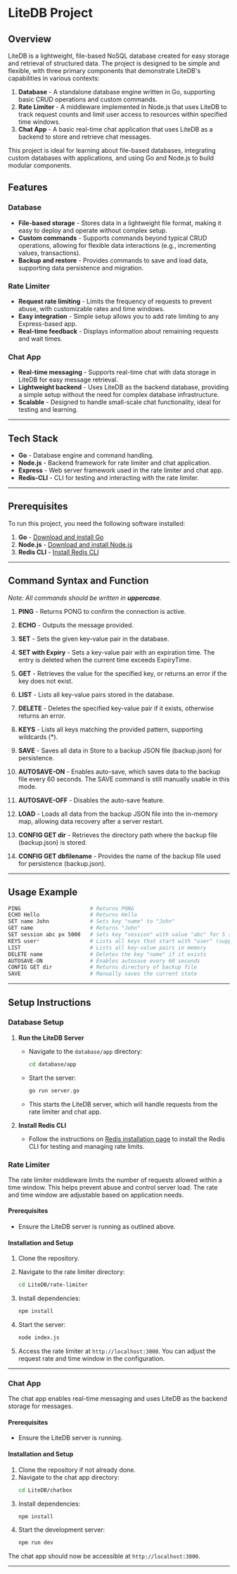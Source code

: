 
# LiteDB Project

## Overview

LiteDB is a lightweight, file-based NoSQL database created for easy storage and retrieval of structured data. The project is designed to be simple and flexible, with three primary components that demonstrate LiteDB's capabilities in various contexts:

1. **Database** - A standalone database engine written in Go, supporting basic CRUD operations and custom commands.
2. **Rate Limiter** - A middleware implemented in Node.js that uses LiteDB to track request counts and limit user access to resources within specified time windows.
3. **Chat App** - A basic real-time chat application that uses LiteDB as a backend to store and retrieve chat messages.

This project is ideal for learning about file-based databases, integrating custom databases with applications, and using Go and Node.js to build modular components. 

## Features

### Database
- **File-based storage** - Stores data in a lightweight file format, making it easy to deploy and operate without complex setup.
- **Custom commands** - Supports commands beyond typical CRUD operations, allowing for flexible data interactions (e.g., incrementing values, transactions).
- **Backup and restore** - Provides commands to save and load data, supporting data persistence and migration.
  
### Rate Limiter
- **Request rate limiting** - Limits the frequency of requests to prevent abuse, with customizable rates and time windows.
- **Easy integration** - Simple setup allows you to add rate limiting to any Express-based app.
- **Real-time feedback** - Displays information about remaining requests and wait times.

### Chat App
- **Real-time messaging** - Supports real-time chat with data storage in LiteDB for easy message retrieval.
- **Lightweight backend** - Uses LiteDB as the backend database, providing a simple setup without the need for complex database infrastructure.
- **Scalable** - Designed to handle small-scale chat functionality, ideal for testing and learning.

---

## Tech Stack

- **Go** - Database engine and command handling.
- **Node.js** - Backend framework for rate limiter and chat application.
- **Express** - Web server framework used in the rate limiter and chat app.
- **Redis-CLI** - CLI for testing and interacting with the rate limiter.

---

## Prerequisites

To run this project, you need the following software installed:

1. **Go** - [Download and install Go](https://go.dev/doc/install)
2. **Node.js** - [Download and install Node.js](https://nodejs.org/)
3. **Redis CLI** - [Install Redis CLI](https://redis.io/docs/latest/operate/oss_and_stack/install/install-redis/)

---

## Command Syntax and Function

*Note: All commands should be written in **uppercase**.*

1. **PING** - Returns PONG to confirm the connection is active.

2. **ECHO** - Outputs the message provided.

3. **SET** - Sets the given key-value pair in the database.

4. **SET with Expiry** - Sets a key-value pair with an expiration time. The entry is deleted when the current time exceeds ExpiryTime.

5. **GET** - Retrieves the value for the specified key, or returns an error if the key does not exist.

6. **LIST** - Lists all key-value pairs stored in the database.

7. **DELETE** - Deletes the specified key-value pair if it exists, otherwise returns an error.

8. **KEYS** - Lists all keys matching the provided pattern, supporting wildcards (*).

9. **SAVE** - Saves all data in Store to a backup JSON file (backup.json) for persistence.

10. **AUTOSAVE-ON** - Enables auto-save, which saves data to the backup file every 60 seconds. The SAVE command is still manually usable in this mode.

11. **AUTOSAVE-OFF** - Disables the auto-save feature.

12. **LOAD** - Loads all data from the backup JSON file into the in-memory map, allowing data recovery after a server restart.

13. **CONFIG GET dir** - Retrieves the directory path where the backup file (backup.json) is stored.

14. **CONFIG GET dbfilename** - Provides the name of the backup file used for persistence (backup.json).


---

## Usage Example

```bash
PING                      # Returns PONG
ECHO Hello                # Returns Hello
SET name John             # Sets key "name" to "John"
GET name                  # Returns "John"
SET session abc px 5000   # Sets key "session" with value "abc" for 5 seconds
KEYS user*                # Lists all keys that start with "user" (supports wildcards)
LIST                      # Lists all key-value pairs in memory
DELETE name               # Deletes the key "name" if it exists
AUTOSAVE-ON               # Enables autosave every 60 seconds
CONFIG GET dir            # Returns directory of backup file
SAVE                      # Manually saves the current state
```

---

## Setup Instructions

### Database Setup

1. **Run the LiteDB Server**  
   - Navigate to the `database/app` directory:
     ```bash
     cd database/app
     ```
   - Start the server:
     ```bash
     go run server.go
     ```
   - This starts the LiteDB server, which will handle requests from the rate limiter and chat app.

2. **Install Redis CLI**  
   - Follow the instructions on [Redis installation page](https://redis.io/docs/latest/operate/oss_and_stack/install/install-redis/) to install the Redis CLI for testing and managing rate limits.

### Rate Limiter

The rate limiter middleware limits the number of requests allowed within a time window. This helps prevent abuse and control server load. The rate and time window are adjustable based on application needs.

#### Prerequisites
- Ensure the LiteDB server is running as outlined above.

#### Installation and Setup
1. Clone the repository.
2. Navigate to the rate limiter directory:
   ```bash
   cd LiteDB/rate-limiter
   ```
3. Install dependencies:
   ```bash
   npm install
   ```
4. Start the server:
   ```bash
   node index.js
   ```

5. Access the rate limiter at `http://localhost:3000`. You can adjust the request rate and time window in the configuration.

---

### Chat App

The chat app enables real-time messaging and uses LiteDB as the backend storage for messages. 

#### Prerequisites
- Ensure the LiteDB server is running.

#### Installation and Setup
1. Clone the repository if not already done.
2. Navigate to the chat app directory:
   ```bash
   cd LiteDB/chatbox
   ```
3. Install dependencies:
   ```bash
   npm install
   ```
4. Start the development server:
   ```bash
   npm run dev
   ```

The chat app should now be accessible at `http://localhost:3000`.

---
